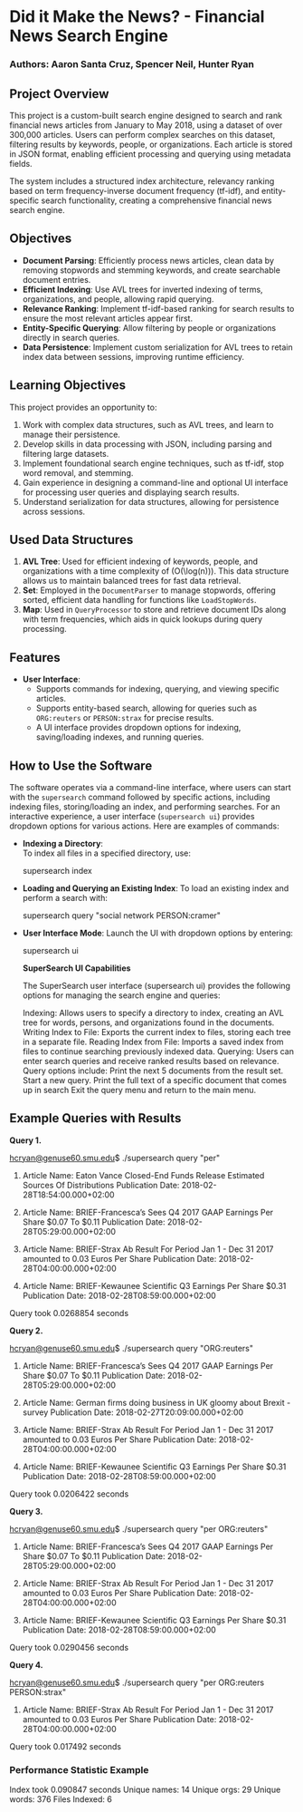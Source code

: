 # Did it Make the News? - Financial News Search Engine

### Authors: Aaron Santa Cruz, Spencer Neil, Hunter Ryan

## Project Overview
This project is a custom-built search engine designed to search and rank financial news articles from January to May 2018, using a dataset of over 300,000 articles. Users can perform complex searches on this dataset, filtering results by keywords, people, or organizations. Each article is stored in JSON format, enabling efficient processing and querying using metadata fields.

The system includes a structured index architecture, relevancy ranking based on term frequency-inverse document frequency (tf-idf), and entity-specific search functionality, creating a comprehensive financial news search engine.

## Objectives
- **Document Parsing**: Efficiently process news articles, clean data by removing stopwords and stemming keywords, and create searchable document entries.
- **Efficient Indexing**: Use AVL trees for inverted indexing of terms, organizations, and people, allowing rapid querying.
- **Relevance Ranking**: Implement tf-idf-based ranking for search results to ensure the most relevant articles appear first.
- **Entity-Specific Querying**: Allow filtering by people or organizations directly in search queries.
- **Data Persistence**: Implement custom serialization for AVL trees to retain index data between sessions, improving runtime efficiency.

## Learning Objectives
This project provides an opportunity to:
1. Work with complex data structures, such as AVL trees, and learn to manage their persistence.
2. Develop skills in data processing with JSON, including parsing and filtering large datasets.
3. Implement foundational search engine techniques, such as tf-idf, stop word removal, and stemming.
4. Gain experience in designing a command-line and optional UI interface for processing user queries and displaying search results.
5. Understand serialization for data structures, allowing for persistence across sessions.

## Used Data Structures
1. **AVL Tree**: Used for efficient indexing of keywords, people, and organizations with a time complexity of \(O(\log(n))\). This data structure allows us to maintain balanced trees for fast data retrieval.
2. **Set**: Employed in the `DocumentParser` to manage stopwords, offering sorted, efficient data handling for functions like `LoadStopWords`.
3. **Map**: Used in `QueryProcessor` to store and retrieve document IDs along with term frequencies, which aids in quick lookups during query processing.

## Features
- **User Interface**: 
  - Supports commands for indexing, querying, and viewing specific articles.
  - Supports entity-based search, allowing for queries such as `ORG:reuters` or `PERSON:strax` for precise results.
  - A UI interface provides dropdown options for indexing, saving/loading indexes, and running queries.
  
## How to Use the Software
The software operates via a command-line interface, where users can start with the `supersearch` command followed by specific actions, including indexing files, storing/loading an index, and performing searches. For an interactive experience, a user interface (`supersearch ui`) provides dropdown options for various actions. Here are examples of commands:

- **Indexing a Directory**:  
  To index all files in a specified directory, use:

  supersearch index <directory>

- **Loading and Querying an Existing Index**:
    To load an existing index and perform a search with:

    supersearch query "social network PERSON:cramer"

- **User Interface Mode**:
    Launch the UI with dropdown options by entering:

    supersearch ui

    **SuperSearch UI Capabilities**

    The SuperSearch user interface (supersearch ui) provides the following options for managing the search engine and queries:

    Indexing: Allows users to specify a directory to index, creating an AVL tree for words, persons, and organizations found in the documents.
    Writing Index to File: Exports the current index to files, storing each tree in a separate file.
    Reading Index from File: Imports a saved index from files to continue searching previously indexed data.
    Querying: Users can enter search queries and receive ranked results based on relevance. Query options include:
        Print the next 5 documents from the result set.
        Start a new query.
        Print the full text of a specific document that comes up in search
        Exit the query menu and return to the main menu.


## Example Queries with Results

**Query 1.** 

hcryan@genuse60.smu.edu$ ./supersearch query "per"
1. Article Name: Eaton Vance Closed-End Funds Release Estimated Sources Of Distributions Publication Date: 2018-02-28T18:54:00.000+02:00

2. Article Name: BRIEF-Francesca’s Sees Q4 2017 GAAP Earnings Per Share $0.07 To $0.11 Publication Date: 2018-02-28T05:29:00.000+02:00

3. Article Name: BRIEF-Strax Ab Result For Period Jan 1 - Dec 31 2017 amounted to 0.03 Euros Per Share​ Publication Date: 2018-02-28T04:00:00.000+02:00

4. Article Name: BRIEF-Kewaunee Scientific Q3 Earnings Per Share $0.31 Publication Date: 2018-02-28T08:59:00.000+02:00

Query took 0.0268854 seconds

**Query 2.**

hcryan@genuse60.smu.edu$ ./supersearch query "ORG:reuters"
1. Article Name: BRIEF-Francesca’s Sees Q4 2017 GAAP Earnings Per Share $0.07 To $0.11 Publication Date: 2018-02-28T05:29:00.000+02:00

2. Article Name: German firms doing business in UK gloomy about Brexit - survey Publication Date: 2018-02-27T20:09:00.000+02:00

3. Article Name: BRIEF-Strax Ab Result For Period Jan 1 - Dec 31 2017 amounted to 0.03 Euros Per Share​ Publication Date: 2018-02-28T04:00:00.000+02:00

4. Article Name: BRIEF-Kewaunee Scientific Q3 Earnings Per Share $0.31 Publication Date: 2018-02-28T08:59:00.000+02:00

Query took 0.0206422 seconds

**Query 3.** 

hcryan@genuse60.smu.edu$ ./supersearch query "per ORG:reuters"
1. Article Name: BRIEF-Francesca’s Sees Q4 2017 GAAP Earnings Per Share $0.07 To $0.11 Publication Date: 2018-02-28T05:29:00.000+02:00

2. Article Name: BRIEF-Strax Ab Result For Period Jan 1 - Dec 31 2017 amounted to 0.03 Euros Per Share​ Publication Date: 2018-02-28T04:00:00.000+02:00

3. Article Name: BRIEF-Kewaunee Scientific Q3 Earnings Per Share $0.31 Publication Date: 2018-02-28T08:59:00.000+02:00

Query took 0.0290456 seconds

**Query 4.** 

hcryan@genuse60.smu.edu$ ./supersearch query "per ORG:reuters PERSON:strax"
1. Article Name: BRIEF-Strax Ab Result For Period Jan 1 - Dec 31 2017 amounted to 0.03 Euros Per Share​ Publication Date: 2018-02-28T04:00:00.000+02:00

Query took 0.017492 seconds


### Performance Statistic Example

Index took 0.090847 seconds
Unique names: 14
Unique orgs: 29
Unique words: 376
Files Indexed: 6

